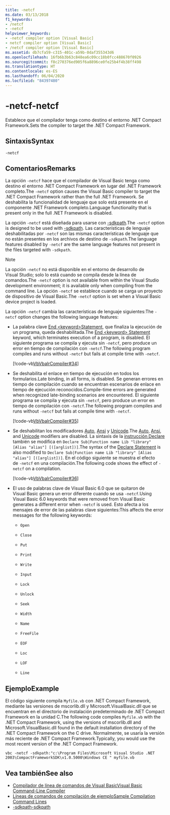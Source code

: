 ```yaml
---
title: -netcf
ms.date: 03/13/2018
f1_keywords:
- /netcf
- -netcf
helpviewer_keywords:
- -netcf compiler option [Visual Basic]
- netcf compiler option [Visual Basic]
- /netcf compiler option [Visual Basic]
ms.assetid: db7cfa59-c315-401c-a59b-0daf355343d6
ms.openlocfilehash: 16fb6b3b63c848ea6c09cc18b0fcc488670f0926
ms.sourcegitcommit: f8c270376ed905f6a8896ce0fe25b4f4b38ff498
ms.translationtype: HT
ms.contentlocale: es-ES
ms.lasthandoff: 06/04/2020
ms.locfileid: "84397480"
---
```

# <a name="-netcf"></a><span data-ttu-id="997f0-102">-netcf</span><span class="sxs-lookup"><span data-stu-id="997f0-102">-netcf</span></span>

<span data-ttu-id="997f0-103">Establece que el compilador tenga como destino el entorno .NET Compact Framework.</span><span class="sxs-lookup"><span data-stu-id="997f0-103">Sets the compiler to target the .NET Compact Framework.</span></span>

## <a name="syntax"></a><span data-ttu-id="997f0-104">Sintaxis</span><span class="sxs-lookup"><span data-stu-id="997f0-104">Syntax</span></span>

```console
-netcf
```

## <a name="remarks"></a><span data-ttu-id="997f0-105">Comentarios</span><span class="sxs-lookup"><span data-stu-id="997f0-105">Remarks</span></span>

<span data-ttu-id="997f0-106">La opción `-netcf` hace que el compilador de Visual Basic tenga como destino el entorno .NET Compact Framework en lugar del .NET Framework completo.</span><span class="sxs-lookup"><span data-stu-id="997f0-106">The `-netcf` option causes the Visual Basic compiler to target the .NET Compact Framework rather than the full .NET Framework.</span></span> <span data-ttu-id="997f0-107">Se deshabilita la funcionalidad de lenguaje que solo está presente en el componente .NET Framework completo.</span><span class="sxs-lookup"><span data-stu-id="997f0-107">Language functionality that is present only in the full .NET Framework is disabled.</span></span>

<span data-ttu-id="997f0-108">La opción `-netcf` está diseñada para usarse con [-sdkpath](sdkpath.md).</span><span class="sxs-lookup"><span data-stu-id="997f0-108">The `-netcf` option is designed to be used with [-sdkpath](sdkpath.md).</span></span> <span data-ttu-id="997f0-109">Las características de lenguaje deshabilitadas por `-netcf` son las mismas características de lenguaje que no están presentes en los archivos de destino de `-sdkpath`.</span><span class="sxs-lookup"><span data-stu-id="997f0-109">The language features disabled by `-netcf` are the same language features not present in the files targeted with `-sdkpath`.</span></span>

> [!NOTE]
> <span data-ttu-id="997f0-110">La opción `-netcf` no está disponible en el entorno de desarrollo de Visual Studio; solo lo está cuando se compila desde la línea de comandos.</span><span class="sxs-lookup"><span data-stu-id="997f0-110">The `-netcf` option is not available from within the Visual Studio development environment; it is available only when compiling from the command line.</span></span> <span data-ttu-id="997f0-111">La opción `-netcf` se establece cuando se carga un proyecto de dispositivo de Visual Basic.</span><span class="sxs-lookup"><span data-stu-id="997f0-111">The `-netcf` option is set when a Visual Basic device project is loaded.</span></span>

<span data-ttu-id="997f0-112">La opción `-netcf` cambia las características de lenguaje siguientes:</span><span class="sxs-lookup"><span data-stu-id="997f0-112">The `-netcf` option changes the following language features:</span></span>

- <span data-ttu-id="997f0-113">La palabra clave [End \<keyword>Statement](../../language-reference/statements/end-keyword-statement.md), que finaliza la ejecución de un programa, queda deshabilitada.</span><span class="sxs-lookup"><span data-stu-id="997f0-113">The [End \<keyword> Statement](../../language-reference/statements/end-keyword-statement.md) keyword, which terminates execution of a program, is disabled.</span></span> <span data-ttu-id="997f0-114">El siguiente programa se compila y ejecuta sin `-netcf`, pero produce un error en tiempo de compilación con `-netcf`.</span><span class="sxs-lookup"><span data-stu-id="997f0-114">The following program compiles and runs without `-netcf` but fails at compile time with `-netcf`.</span></span>

  [!code-vb[VbVbalrCompiler#34](~/samples/snippets/visualbasic/VS_Snippets_VBCSharp/VbVbalrCompiler/VB/netcf.vb#34)]

- <span data-ttu-id="997f0-115">Se deshabilita el enlace en tiempo de ejecución en todos los formularios.</span><span class="sxs-lookup"><span data-stu-id="997f0-115">Late binding, in all forms, is disabled.</span></span> <span data-ttu-id="997f0-116">Se generan errores en tiempo de compilación cuando se encuentran escenarios de enlace en tiempo de ejecución reconocidos.</span><span class="sxs-lookup"><span data-stu-id="997f0-116">Compile-time errors are generated when recognized late-binding scenarios are encountered.</span></span> <span data-ttu-id="997f0-117">El siguiente programa se compila y ejecuta sin `-netcf`, pero produce un error en tiempo de compilación con `-netcf`.</span><span class="sxs-lookup"><span data-stu-id="997f0-117">The following program compiles and runs without `-netcf` but fails at compile time with `-netcf`.</span></span>

  [!code-vb[VbVbalrCompiler#35](~/samples/snippets/visualbasic/VS_Snippets_VBCSharp/VbVbalrCompiler/VB/OptionStrictOff.vb#35)]

- <span data-ttu-id="997f0-118">Se deshabilitan los modificadores [Auto](../../language-reference/modifiers/auto.md), [Ansi](../../language-reference/modifiers/ansi.md) y [Unicode](../../language-reference/modifiers/unicode.md).</span><span class="sxs-lookup"><span data-stu-id="997f0-118">The [Auto](../../language-reference/modifiers/auto.md), [Ansi](../../language-reference/modifiers/ansi.md), and [Unicode](../../language-reference/modifiers/unicode.md) modifiers are disabled.</span></span> <span data-ttu-id="997f0-119">La sintaxis de la [instrucción Declare](../../language-reference/statements/declare-statement.md) también se modifica en `Declare Sub|Function name Lib "library" [Alias "alias"] [([arglist])]`.</span><span class="sxs-lookup"><span data-stu-id="997f0-119">The syntax of the [Declare Statement](../../language-reference/statements/declare-statement.md) is also modified to `Declare Sub|Function name Lib "library" [Alias "alias"] [([arglist])]`.</span></span> <span data-ttu-id="997f0-120">En el código siguiente se muestra el efecto de `-netcf` en una compilación.</span><span class="sxs-lookup"><span data-stu-id="997f0-120">The following code shows the effect of `-netcf` on a compilation.</span></span>

  [!code-vb[VbVbalrCompiler#36](~/samples/snippets/visualbasic/VS_Snippets_VBCSharp/VbVbalrCompiler/VB/OptionStrictOff.vb#36)]

- <span data-ttu-id="997f0-121">El uso de palabras clave de Visual Basic 6.0 que se quitaron de Visual Basic genera un error diferente cuando se usa `-netcf`.</span><span class="sxs-lookup"><span data-stu-id="997f0-121">Using Visual Basic 6.0 keywords that were removed from Visual Basic generates a different error when `-netcf` is used.</span></span> <span data-ttu-id="997f0-122">Esto afecta a los mensajes de error de las palabras clave siguientes:</span><span class="sxs-lookup"><span data-stu-id="997f0-122">This affects the error messages for the following keywords:</span></span>

  - `Open`

  - `Close`

  - `Put`

  - `Print`

  - `Write`

  - `Input`

  - `Lock`

  - `Unlock`

  - `Seek`

  - `Width`

  - `Name`

  - `FreeFile`

  - `EOF`

  - `Loc`

  - `LOF`

  - `Line`

## <a name="example"></a><span data-ttu-id="997f0-123">Ejemplo</span><span class="sxs-lookup"><span data-stu-id="997f0-123">Example</span></span>

<span data-ttu-id="997f0-124">El código siguiente compila `Myfile.vb` con .NET Compact Framework, mediante las versiones de mscorlib.dll y Microsoft.VisualBasic.dll que se encuentran en el directorio de instalación predeterminado de .NET Compact Framework en la unidad C.</span><span class="sxs-lookup"><span data-stu-id="997f0-124">The following code compiles `Myfile.vb` with the .NET Compact Framework, using the versions of mscorlib.dll and Microsoft.VisualBasic.dll found in the default installation directory of the .NET Compact Framework on the C drive.</span></span> <span data-ttu-id="997f0-125">Normalmente, se usaría la versión más reciente de .NET Compact Framework.</span><span class="sxs-lookup"><span data-stu-id="997f0-125">Typically, you would use the most recent version of the .NET Compact Framework.</span></span>

```console
vbc -netcf -sdkpath:"c:\Program Files\Microsoft Visual Studio .NET 2003\CompactFrameworkSDK\v1.0.5000\Windows CE " myfile.vb
```

## <a name="see-also"></a><span data-ttu-id="997f0-126">Vea también</span><span class="sxs-lookup"><span data-stu-id="997f0-126">See also</span></span>

- [<span data-ttu-id="997f0-127">Compilador de línea de comandos de Visual Basic</span><span class="sxs-lookup"><span data-stu-id="997f0-127">Visual Basic Command-Line Compiler</span></span>](index.md)
- [<span data-ttu-id="997f0-128">Líneas de comandos de compilación de ejemplo</span><span class="sxs-lookup"><span data-stu-id="997f0-128">Sample Compilation Command Lines</span></span>](sample-compilation-command-lines.md)
- [<span data-ttu-id="997f0-129">-sdkpath</span><span class="sxs-lookup"><span data-stu-id="997f0-129">-sdkpath</span></span>](sdkpath.md)
